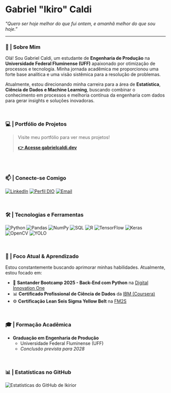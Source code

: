 # Gabriel "Ikiro" Caldi
*"Quero ser hoje melhor do que fui ontem, e amanhã melhor do que sou hoje.”*

---

### 👋 | Sobre Mim
Olá! Sou Gabriel Caldi, um estudante de **Engenharia de Produção** na **Universidade Federal Fluminense (UFF)** apaixonado por otimização de processos e tecnologia. Minha jornada acadêmica me proporcionou uma forte base analítica e uma visão sistêmica para a resolução de problemas.

Atualmente, estou direcionando minha carreira para a área de **Estatística**, **Ciência de Dados e Machine Learning**, buscando combinar o conhecimento em processos e melhoria contínua da engenharia com dados para gerar insights e soluções inovadoras.

<br>

### 💻 | Portfólio de Projetos
> Visite meu portfólio para ver meus projetos!
> >
> **[👉 Acesse gabrielcaldi.dev](https://ikirior.github.io/gabrielcaldi.dev/)**

<br>

<br>

### 📫 | Conecte-se Comigo
[![LinkedIn](https://img.shields.io/badge/LinkedIn-141414?style=for-the-badge&logo=linkedin&logoColor=9a6dd7)](https://www.linkedin.com/in/gabriel-caldi/)
[![Perfil DIO](https://img.shields.io/badge/PerfiL_DIO-141414?style=for-the-badge&logo=dev.to&logoColor=9a6dd7)](https://www.dio.me/users/gabriellacerdacaldi10)
<a href="mailto:gabriel_caldi@hotmail.com"><img src="https://img.shields.io/badge/Email-141414?style=for-the-badge&logo=gmail&logoColor=9a6dd7" alt="Email"></a>

<br>

### 🛠️ | Tecnologias e Ferramentas
![Python](https://img.shields.io/badge/Python-141414?style=for-the-badge&logo=python&logoColor=9a6dd7)
![Pandas](https://img.shields.io/badge/Pandas-141414?style=for-the-badge&logo=pandas&logoColor=9a6dd7)
![NumPy](https://img.shields.io/badge/NumPy-141414?style=for-the-badge&logo=numpy&logoColor=9a6dd7)
![SQL](https://img.shields.io/badge/SQL-141414?style=for-the-badge&logo=postgresql&logoColor=9a6dd7)
![R](https://img.shields.io/badge/R-141414?style=for-the-badge&logo=r&logoColor=9a6dd7)
![TensorFlow](https://img.shields.io/badge/TensorFlow-141414?style=for-the-badge&logo=tensorflow&logoColor=9a6dd7)
![Keras](https://img.shields.io/badge/Keras-141414?style=for-the-badge&logo=keras&logoColor=9a6dd7)
![OpenCV](https://img.shields.io/badge/OpenCV-141414?style=for-the-badge&logo=opencv&logoColor=9a6dd7)
![YOLO](https://img.shields.io/badge/YOLO-141414?style=for-the-badge&logoColor=9a6dd7)

<br>

### 🎯 | Foco Atual & Aprendizado
Estou constantemente buscando aprimorar minhas habilidades. Atualmente, estou focado em:

- 🐍 **Santander Bootcamp 2025 - Back-End com Python** na [Digital Innovation One](https://www.dio.me/)
- 📊 **Certificado Profissional de Ciência de Dados** da [IBM (Coursera)](https://www.coursera.org/professional-certificates/ibm-data-science)
- ⚙️ **Certificação Lean Seis Sigma Yellow Belt** na [FM2S](https://www.fm2s.com.br/)

<br>

### 🎓 | Formação Acadêmica
- **Graduação em Engenharia de Produção**
  - Universidade Federal Fluminense (UFF)
  - _Conclusão prevista para 2028_

<br>


### 📊 | Estatísticas no GitHub
![Estatísticas do GitHub de Ikirior](https://github-readme-stats.vercel.app/api?username=Ikirior&theme=transparent&bg_color=141414&border_color=9a6dd7&show_icons=true&icon_color=9a6dd7&title_color=9a6dd7&text_color=FFF)
